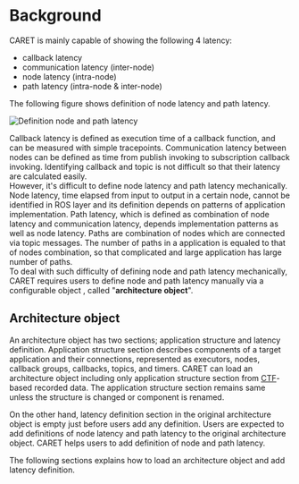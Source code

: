# Background

CARET is mainly capable of showing the following 4 latency:

- callback latency
- communication latency (inter-node)
- node latency (intra-node)
- path latency (intra-node & inter-node)

The following figure shows definition of node latency and path latency.

![Definition node and path latency](../imgs/path_and_node_latency.svg)

Callback latency is defined as execution time of a callback function, and can be measured with simple tracepoints. Communication latency between nodes can be defined as time from publish invoking to subscription callback invoking. Identifying callback and topic is not difficult so that their latency are calculated easily.  
However, it's difficult to define node latency and path latency mechanically. Node latency, time elapsed from input to output in a certain node, cannot be identified in ROS layer and its definition depends on patterns of application implementation. Path latency, which is defined as combination of node latency and communication latency, depends implementation patterns as well as node latency. Paths are combination of nodes which are connected via topic messages. The number of paths in a application is equaled to that of nodes combination, so that complicated and large application has large number of paths.  
To deal with such difficulty of defining node and path latency mechanically, CARET requires users to define node and path latency manually via a configurable object , called "**architecture object**".

## Architecture object

An architecture object has two sections; application structure and latency definition. Application structure section describes components of a target application and their connections, represented as executors, nodes, callback groups, callbacks, topics, and timers. CARET can load an architecture object including only application structure section from [CTF](https://diamon.org/ctf/)-based recorded data. The application structure section remains same unless the structure is changed or component is renamed.

On the other hand, latency definition section in the original architecture object is empty just before users add any definition. Users are expected to add definitions of node latency and path latency to the original architecture object. CARET helps users to add definition of node and path latency.

The following sections explains how to load an architecture object and add latency definition.
